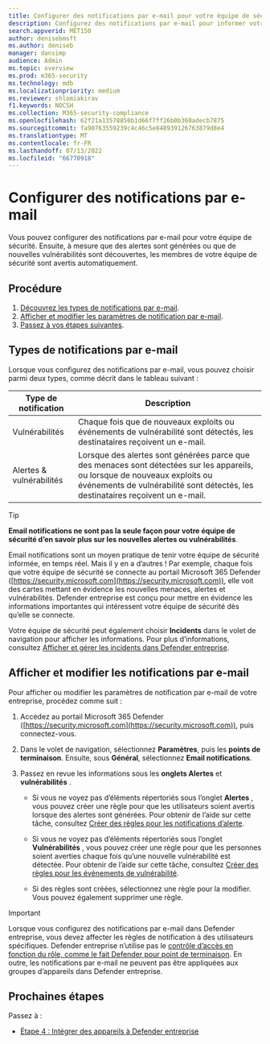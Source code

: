 ```yaml
---
title: Configurer des notifications par e-mail pour votre équipe de sécurité
description: Configurez des notifications par e-mail pour informer votre équipe de sécurité des alertes et des vulnérabilités dans Defender entreprise.
search.appverid: MET150
author: denisebmsft
ms.author: deniseb
manager: dansimp
audience: Admin
ms.topic: overview
ms.prod: m365-security
ms.technology: mdb
ms.localizationpriority: medium
ms.reviewer: shlomiakirav
f1.keywords: NOCSH
ms.collection: M365-security-compliance
ms.openlocfilehash: 62f21a13578850b1d66f7ff26b0b360adecb7875
ms.sourcegitcommit: fa90763559239c4c46c5e848939126763879d8e4
ms.translationtype: MT
ms.contentlocale: fr-FR
ms.lasthandoff: 07/13/2022
ms.locfileid: "66770918"
---
```

# <a name="set-up-email-notifications"></a>Configurer des notifications par e-mail

Vous pouvez configurer des notifications par e-mail pour votre équipe de sécurité. Ensuite, à mesure que des alertes sont générées ou que de nouvelles vulnérabilités sont découvertes, les membres de votre équipe de sécurité sont avertis automatiquement. 

## <a name="what-to-do"></a>Procédure

1. [Découvrez les types de notifications par e-mail](#types-of-email-notifications).
2. [Afficher et modifier les paramètres de notification par e-mail](#view-and-edit-email-notifications).
3. [Passez à vos étapes suivantes](#next-steps).



## <a name="types-of-email-notifications"></a>Types de notifications par e-mail

Lorsque vous configurez des notifications par e-mail, vous pouvez choisir parmi deux types, comme décrit dans le tableau suivant :

| Type de notification  | Description  |
|---------|---------|
| Vulnérabilités  | Chaque fois que de nouveaux exploits ou événements de vulnérabilité sont détectés, les destinataires reçoivent un e-mail. |
| Alertes & vulnérabilités  | Lorsque des alertes sont générées parce que des menaces sont détectées sur les appareils, ou lorsque de nouveaux exploits ou événements de vulnérabilité sont détectés, les destinataires reçoivent un e-mail. |

> [!TIP]
> **Email notifications ne sont pas la seule façon pour votre équipe de sécurité d’en savoir plus sur les nouvelles alertes ou vulnérabilités**.
> 
> Email notifications sont un moyen pratique de tenir votre équipe de sécurité informée, en temps réel. Mais il y en a d’autres ! Par exemple, chaque fois que votre équipe de sécurité se connecte au portail Microsoft 365 Defender ([https://security.microsoft.com](https://security.microsoft.com)), elle voit des cartes mettant en évidence les nouvelles menaces, alertes et vulnérabilités. Defender entreprise est conçu pour mettre en évidence les informations importantes qui intéressent votre équipe de sécurité dès qu’elle se connecte.
> 
> Votre équipe de sécurité peut également choisir **Incidents** dans le volet de navigation pour afficher les informations. Pour plus d’informations, consultez [Afficher et gérer les incidents dans Defender entreprise](mdb-view-manage-incidents.md).

## <a name="view-and-edit-email-notifications"></a>Afficher et modifier les notifications par e-mail

Pour afficher ou modifier les paramètres de notification par e-mail de votre entreprise, procédez comme suit :

1. Accédez au portail Microsoft 365 Defender ([https://security.microsoft.com](https://security.microsoft.com)), puis connectez-vous.

2. Dans le volet de navigation, sélectionnez **Paramètres**, puis les **points de terminaison**. Ensuite, sous **Général**, sélectionnez **Email notifications**. 

3. Passez en revue les informations sous les **onglets Alertes** et **vulnérabilités** .

   - Si vous ne voyez pas d’éléments répertoriés sous l’onglet **Alertes** , vous pouvez créer une règle pour que les utilisateurs soient avertis lorsque des alertes sont générées. Pour obtenir de l’aide sur cette tâche, consultez [Créer des règles pour les notifications d’alerte](../defender-endpoint/configure-email-notifications.md).

   - Si vous ne voyez pas d’éléments répertoriés sous l’onglet **Vulnérabilités** , vous pouvez créer une règle pour que les personnes soient averties chaque fois qu’une nouvelle vulnérabilité est détectée. Pour obtenir de l’aide sur cette tâche, consultez [Créer des règles pour les événements de vulnérabilité](../defender-endpoint/configure-vulnerability-email-notifications.md).

   - Si des règles sont créées, sélectionnez une règle pour la modifier. Vous pouvez également supprimer une règle. 

> [!IMPORTANT]
> Lorsque vous configurez des notifications par e-mail dans Defender entreprise, vous devez affecter les règles de notification à des utilisateurs spécifiques. Defender entreprise n’utilise pas le [contrôle d’accès en fonction du rôle, comme le fait Defender pour point de terminaison](../defender-endpoint/rbac.md). En outre, les notifications par e-mail ne peuvent pas être appliquées aux groupes d’appareils dans Defender entreprise. 

## <a name="next-steps"></a>Prochaines étapes

Passez à :

- [Étape 4 : Intégrer des appareils à Defender entreprise](mdb-onboard-devices.md)
